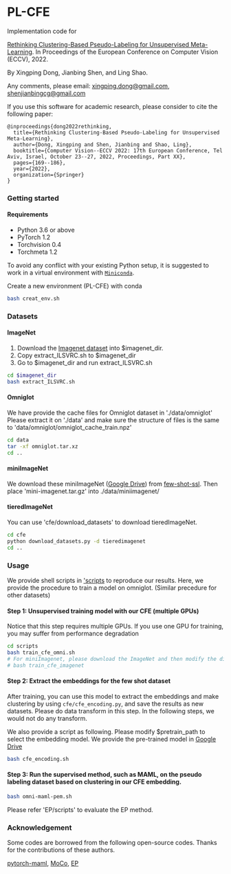 # PL-CFE
Implementation code for

[Rethinking Clustering-Based Pseudo-Labeling for Unsupervised Meta-Learning](https://www.ecva.net/papers/eccv_2022/papers_ECCV/papers/136800160.pdf).
In Proceedings of the European Conference on Computer Vision (ECCV), 2022.

By Xingping Dong, Jianbing Shen, and Ling Shao.

Any comments, please email: xingping.dong@gmail.com, shenjianbingcg@gmail.com

If you use this software for academic research, please consider to cite the following paper:
```
@inproceedings{dong2022rethinking,
  title={Rethinking Clustering-Based Pseudo-Labeling for Unsupervised Meta-Learning},
  author={Dong, Xingping and Shen, Jianbing and Shao, Ling},
  booktitle={Computer Vision--ECCV 2022: 17th European Conference, Tel Aviv, Israel, October 23--27, 2022, Proceedings, Part XX},
  pages={169--186},
  year={2022},
  organization={Springer}
}
```


### Getting started

#### Requirements
 - Python 3.6 or above
 - PyTorch 1.2
 - Torchvision 0.4
 - Torchmeta 1.2

To avoid any conflict with your existing Python setup, it is suggested to work in a virtual environment with [`Miniconda`](https://docs.conda.io/en/latest/miniconda.html#miniconda/). 

Create a new environment (PL-CFE) with conda
```bash
bash creat_env.sh
```

### Datasets
#### ImageNet
1. Download the [Imagenet dataset](https://image-net.org/download.php) into $imagenet_dir.
2. Copy extract_ILSVRC.sh to $imagenet_dir
3. Go to $imagenet_dir and run extract_ILSVRC.sh
```bash
cd $imagenet_dir
bash extract_ILSVRC.sh 
```
#### Omniglot
We have provide the cache files for Omniglot dataset in './data/omniglot'
Please extract it on './data' and make sure the structure of files is the same to 'data/omniglot/omniglot_cache_train.npz'
```bash
cd data
tar -xf omniglot.tar.xz 
cd ..
```
#### miniImageNet
We download these miniImageNet ([Google Drive](https://drive.google.com/open?id=16V_ZlkW4SsnNDtnGmaBRq2OoPmUOc5mY))
from [few-shot-ssl](https://github.com/renmengye/few-shot-ssl-public).
Then place 'mini-imagenet.tar.gz' into ./data/miniimagenet/

#### tieredImageNet
You can use 'cfe/download_datasets' to download tieredImageNet.
```bash
cd cfe
python download_datasets.py -d tieredimagenet
cd ..
```
### Usage
We provide shell scripts in ['scripts](scripts) to reproduce our results.
Here, we provide the procedure to train a model on omniglot. (Similar precedure for other datasets)
#### Step 1: Unsupervised training model with our CFE (multiple GPUs)

Notice that this step requires multiple GPUs. 
If you use one GPU for training, you may suffer from performance degradation
```bash
cd scripts
bash train_cfe_omni.sh
# For miniImagenet, please download the ImageNet and then modify the dir_imagenet in train_cfe_mini
# bash train_cfe_imagenet
```
#### Step 2: Extract the embeddings for the few shot dataset
After training, you can use this model to extract the embeddings and make clustering by using ```cfe/cfe_encoding.py```, and save the results as new datasets.
Please do data transform in this step. In the following steps, we would not do any transform. 

We also provide a script as following. Please modify $pretrain_path to select the embedding model.
We provide the pre-trained model in [Google Drive](https://drive.google.com/drive/folders/1veOQ8SfwwMqohfBsJ2kkc4fANDvg7107?usp=sharing)
```bash
bash cfe_encoding.sh
```
#### Step 3: Run the supervised method, such as MAML, on the pseudo labeling dataset based on clustering in our CFE embedding.
```bash
bash omni-maml-pem.sh
```
Please refer 'EP/scripts' to evaluate the EP method.
### Acknowledgement
Some codes are borrowed from the following open-source codes. Thanks for the contributions of these authors.

[pytorch-maml](https://github.com/tristandeleu/pytorch-maml),
[MoCo](https://github.com/facebookresearch/moco), [EP](https://github.com/ServiceNow/embedding-propagation)
